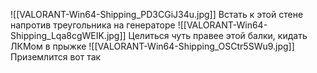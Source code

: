 ![[VALORANT-Win64-Shipping_PD3CGiJ34u.jpg]]
Встать к этой стене напротив треугольника на генераторе
![[VALORANT-Win64-Shipping_Lqa8cgWEIK.jpg]]
Целиться чуть правее этой балки, кидать ЛКМом в прыжке
![[VALORANT-Win64-Shipping_OSCtr5SWu9.jpg]]
Приземлится вот так

